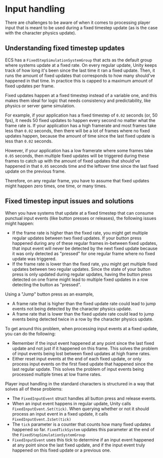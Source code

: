 
# Input handling

There are challenges to be aware of when it comes to processing player input that is meant to be used during a fixed timestep update (as is the case with the character physics update). 


## Understanding fixed timestep updates

ECS has a `FixedStepSimulationSystemGroup` that acts as the default group where systems update at a fixed rate. On every regular update, Unity keeps track of how long it's been since the last time it ran a fixed update. Then, it runs the amount of fixed updates that corresponds to how many should've happened in that time. In practice this is capped to a maximum amount of fixed updates per frame. 

Fixed updates happen at a fixed timestep instead of a variable one, and this makes them ideal for logic that needs consistency and predictability, like physics or server game simulation.

For example, if your application has a fixed timestep of `0.02` seconds (or, 50 fps), it needs 50 fixed updates to happen every second no matter what the frame rate is. If your application has a high framerate and most frames take less than `0.02` seconds, then there will be a lot of frames where no fixed updates happen, because the amount of time since the last fixed update is less than `0.02` seconds. 

However, if your application has a low framerate where some frames take `0.05` seconds, then multiple fixed updates will be triggered during these frames to catch up with the amount of fixed updates that should've happened in that `0.05` seconds time and the leftover time since the last fixed update on the previous frame.

Therefore, on any regular frame, you have to assume that fixed updates might happen zero times, one time, or many times.


## Fixed timestep input issues and solutions

When you have systems that update at a fixed timestep that can consume punctual input events (like button presses or releases), the following issues might happen:
* If the frame rate is higher than the fixed rate, you might get multiple regular updates between two fixed updates. If your button press happened during any of these regular frames in-between fixed updates, that input event will never be detected by the next fixed update because it was only detected as "pressed" for one regular frame where no fixed update was triggered.
* If the frame rate is lower than the fixed rate, you might get multiple fixed updates between two regular updates. Since the state of your button press is only updated during regular updates, having the button press detected on one frame might lead to multiple fixed updates in a row detecting the button as "pressed".

Using a "Jump" button press as an example, 
* A frame rate that is higher than the fixed update rate could lead to jump events not being detected by the character physics update.
* A frame rate that is lower than the fixed update rate could lead to jump events being detected twice in a row by the character physics update.

To get around this problem, when processing input events at a fixed update, you can do the following:

* Remember if the input event happened at any point since the last fixed update and not just if it happened on this frame. This solves the problem of input events being lost between fixed updates at high frame rates.
* Either reset input events at the end of each fixed update, or only process input events on the first fixed update that happened since the last regular update. This solves the problem of input events being processed multiple times at low frame rates.

Player input handling in the standard characters is structured in a way that solves all of these problems:

* The `FixedInputEvent` struct handles all button press and release events.
* When an input event happens in regular update, Unity calls `FixedInputEvent.Set(tick)`. When querying whether or not it should process an input event in a fixed update, it calls `FixedInputEvent.IsSet(tick)`
* The `tick` parameter is a counter that counts how many fixed updates happened so far. `FixedTickSystem` updates this parameter at the end of the `FixedStepSimulationSystemGroup`
* `FixedInputEvent` uses this tick to determine if an input event happened at any point since the last fixed update, and if the input event truly happened on this fixed update or a previous one.
